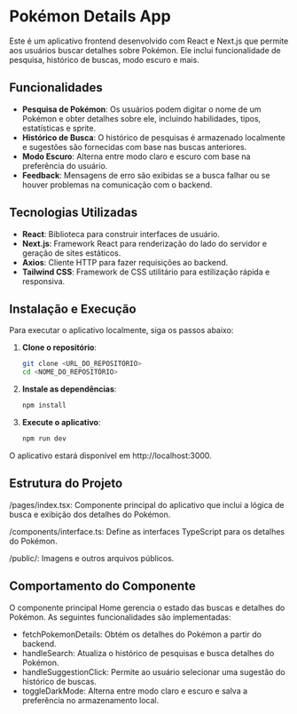 # Pokémon Details App

Este é um aplicativo frontend desenvolvido com React e Next.js que permite aos usuários buscar detalhes sobre Pokémon. Ele inclui funcionalidade de pesquisa, histórico de buscas, modo escuro e mais.

## Funcionalidades

- **Pesquisa de Pokémon**: Os usuários podem digitar o nome de um Pokémon e obter detalhes sobre ele, incluindo habilidades, tipos, estatísticas e sprite.
- **Histórico de Busca**: O histórico de pesquisas é armazenado localmente e sugestões são fornecidas com base nas buscas anteriores.
- **Modo Escuro**: Alterna entre modo claro e escuro com base na preferência do usuário.
- **Feedback**: Mensagens de erro são exibidas se a busca falhar ou se houver problemas na comunicação com o backend.

## Tecnologias Utilizadas

- **React**: Biblioteca para construir interfaces de usuário.
- **Next.js**: Framework React para renderização do lado do servidor e geração de sites estáticos.
- **Axios**: Cliente HTTP para fazer requisições ao backend.
- **Tailwind CSS**: Framework de CSS utilitário para estilização rápida e responsiva.

## Instalação e Execução

Para executar o aplicativo localmente, siga os passos abaixo:

1. **Clone o repositório**:
   ```bash
   git clone <URL_DO_REPOSITÓRIO>
   cd <NOME_DO_REPOSITÓRIO>
   
2. **Instale as dependências**:
   ```bash
   npm install

3. **Execute o aplicativo**:
    ```bash
   npm run dev

O aplicativo estará disponível em http://localhost:3000.

## Estrutura do Projeto

/pages/index.tsx: Componente principal do aplicativo que inclui a lógica de busca e exibição dos detalhes do Pokémon.

/components/interface.ts: Define as interfaces TypeScript para os detalhes do Pokémon.

/public/: Imagens e outros arquivos públicos.

## Comportamento do Componente

O componente principal Home gerencia o estado das buscas e detalhes do Pokémon. As seguintes funcionalidades são implementadas:

- fetchPokemonDetails: Obtém os detalhes do Pokémon a partir do backend.
- handleSearch: Atualiza o histórico de pesquisas e busca detalhes do Pokémon.
- handleSuggestionClick: Permite ao usuário selecionar uma sugestão do histórico de buscas.
- toggleDarkMode: Alterna entre modo claro e escuro e salva a preferência no armazenamento local.

